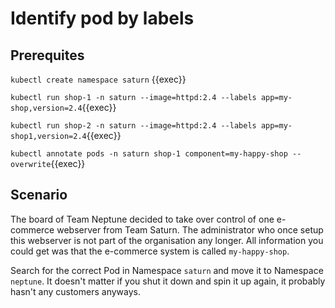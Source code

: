 # Identify pod by labels

## Prerequites

`kubectl create namespace saturn` {{exec}}

`kubectl run shop-1 -n saturn --image=httpd:2.4 --labels app=my-shop,version=2.4`{{exec}}

`kubectl run shop-2 -n saturn --image=httpd:2.4 --labels app=my-shop1,version=2.4`{{exec}}

`kubectl annotate pods -n saturn shop-1 component=my-happy-shop --overwrite`{{exec}}

## Scenario

The board of Team Neptune decided to take over control of one e-commerce webserver from Team Saturn. The administrator who once setup this webserver is not part of the organisation any longer. All information you could get was that the e-commerce system is called `my-happy-shop`.

Search for the correct Pod in Namespace `saturn` and move it to Namespace `neptune`. It doesn't matter if you shut it down and spin it up again, it probably hasn't any customers anyways.